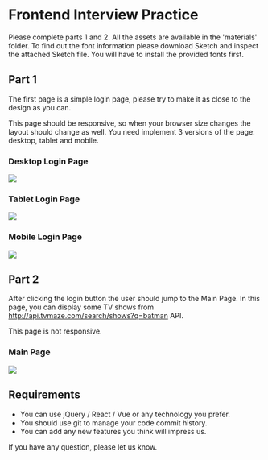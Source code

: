 # Frontend Interview Practice

Please complete parts 1 and 2. All the assets are available in the 'materials' folder.  To find out the font information please download Sketch and inspect the attached Sketch file. You will have to install the provided fonts first.

## Part 1

The first page is a simple login page, please try to make it as close to the design as you can.

This page should be responsive, so when your browser size changes the layout should change as well. You need implement 3 versions of the page: desktop, tablet and mobile.

### Desktop Login Page

![](../interview_packs/art/login_desktop.png)

### Tablet Login Page

![](../interview_packs/art/login_tablet.png)

### Mobile Login Page

![](../interview_packs/art/login_mobile.png)

## Part 2

After clicking the login button the user should jump to the Main Page.  In this page, you can display some TV shows from <http://api.tvmaze.com/search/shows?q=batman> API.

This page is not responsive.

### Main Page

![](../interview_packs/art/main_page.png)

## Requirements

- You can use jQuery / React / Vue or any technology you prefer.
- You should use git to manage your code commit history.
- You can add any new features you think will impress us.

If you have any question, please let us know.
